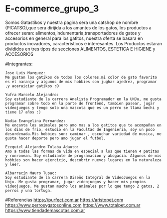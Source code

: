 # E-commerce_grupo_3
Somos Gatastikos y nuestra pagina sera una catshop de nombre (PICATSO),que sera dirijida a los amantes de los gatos, los productos a ofrecer seran: alimentos,indumentaria,transportadores de gatos y accesorios en general para los gatitos, nuestra oferta se basara en productos inovadores, caracteristicos e interesantes.
Los Productos estaran divididos en tres tipos de secciones ALIMENTOS, ESTETICA E HIGIENE y ACCESORIOS

#Integrantes:

    Jose Luis Marquez:
    Me gustan los gatikos de todos los colores,mi color de gato favorito es el naranja y algunos de mis hobbies son jughar ajedrez, programar ,y acaraiciar gatikos :D

    Yufra Marcelo Alejandro:
    Soy estudiante de la carrera Analista Programador en la UNJu, me gusta programar sobre todo en la parte de frontend, tambien pasear, jugar videojuegos y tengo solo una mascota que es un perro se llama bechi y tiene 17 años :)
    
    Nadia Evangelina Fernandez: 
    Me encanta los animales pero amo mas a los gatitos que te acompañan en los dias de frio, estudio en la Facultad de Ingenieria, soy un poco desordenada.Mis hobbies son: caminar , escuchar variedad de musica, me gusta hacer deporte pero amo jugar el futbol. 
    
    Ezequiel Alejandro Tolaba Adauto:
    Amo a todas las formas de vida en especial a los que tienen 4 patitas y ronronean. Soy estudiante de programacion y abogacia. Algunos de mis hobbies son hacer ejercicio, descubrir nuevos lugares en la naturaleza y leer.

    Albarracín Mauro Tupac:
    Soy estudiante de la carrera Diseño Integral de VideoJuegos en la Unju. Me gusta programar, jugar videojuegos y hacer mis propios videojuegos. Me gustan mucho los animales por lo que tengo 2 gatos, 2 perros y una tortuga.

#Referencias
https://purfect.com.ar
https://aristopet.com
https://www.perrosygatosonline.com
https://www.totalpet.com.ar
https://www.tiendademascotas.com.ar